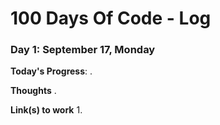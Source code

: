 # 100 Days Of Code - Log

### Day 1: September 17, Monday

**Today's Progress**: .

**Thoughts** .

**Link(s) to work**
1. 
